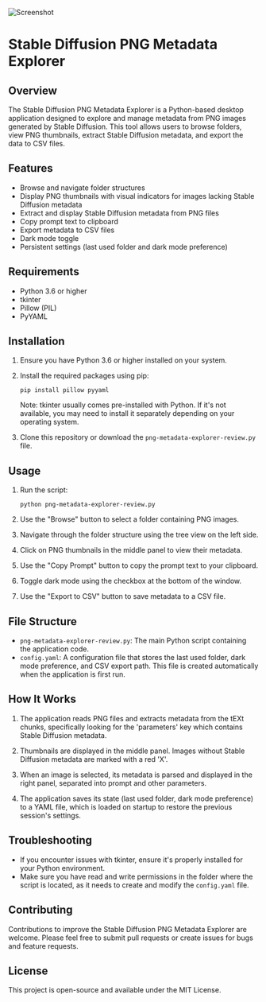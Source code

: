![Screenshot](https://github.com/user-attachments/assets/ca4a97be-8c48-4508-8584-f7e6b4f7a15b)
# Stable Diffusion PNG Metadata Explorer

## Overview

The Stable Diffusion PNG Metadata Explorer is a Python-based desktop application designed to explore and manage metadata from PNG images generated by Stable Diffusion. This tool allows users to browse folders, view PNG thumbnails, extract Stable Diffusion metadata, and export the data to CSV files.

## Features

- Browse and navigate folder structures
- Display PNG thumbnails with visual indicators for images lacking Stable Diffusion metadata
- Extract and display Stable Diffusion metadata from PNG files
- Copy prompt text to clipboard
- Export metadata to CSV files
- Dark mode toggle
- Persistent settings (last used folder and dark mode preference)

## Requirements

- Python 3.6 or higher
- tkinter
- Pillow (PIL)
- PyYAML

## Installation

1. Ensure you have Python 3.6 or higher installed on your system.

2. Install the required packages using pip:

   ```
   pip install pillow pyyaml
   ```

   Note: tkinter usually comes pre-installed with Python. If it's not available, you may need to install it separately depending on your operating system.

3. Clone this repository or download the `png-metadata-explorer-review.py` file.

## Usage

1. Run the script:

   ```
   python png-metadata-explorer-review.py
   ```

2. Use the "Browse" button to select a folder containing PNG images.

3. Navigate through the folder structure using the tree view on the left side.

4. Click on PNG thumbnails in the middle panel to view their metadata.

5. Use the "Copy Prompt" button to copy the prompt text to your clipboard.

6. Toggle dark mode using the checkbox at the bottom of the window.

7. Use the "Export to CSV" button to save metadata to a CSV file.

## File Structure

- `png-metadata-explorer-review.py`: The main Python script containing the application code.
- `config.yaml`: A configuration file that stores the last used folder, dark mode preference, and CSV export path. This file is created automatically when the application is first run.

## How It Works

1. The application reads PNG files and extracts metadata from the tEXt chunks, specifically looking for the 'parameters' key which contains Stable Diffusion metadata.

2. Thumbnails are displayed in the middle panel. Images without Stable Diffusion metadata are marked with a red 'X'.

3. When an image is selected, its metadata is parsed and displayed in the right panel, separated into prompt and other parameters.

4. The application saves its state (last used folder, dark mode preference) to a YAML file, which is loaded on startup to restore the previous session's settings.

## Troubleshooting

- If you encounter issues with tkinter, ensure it's properly installed for your Python environment.
- Make sure you have read and write permissions in the folder where the script is located, as it needs to create and modify the `config.yaml` file.

## Contributing

Contributions to improve the Stable Diffusion PNG Metadata Explorer are welcome. Please feel free to submit pull requests or create issues for bugs and feature requests.

## License

This project is open-source and available under the MIT License.
